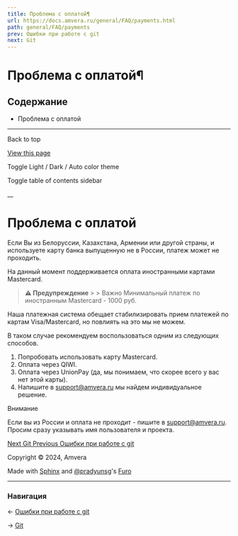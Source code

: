 ```yaml
---
title: Проблема с оплатой¶
url: https://docs.amvera.ru/general/FAQ/payments.html
path: general/FAQ/payments
prev: Ошибки при работе с git
next: Git
---
```


# Проблема с оплатой¶

## Содержание

- Проблема с оплатой

---

Back to top

[ View this page ](<../../_sources/general/FAQ/payments.md.txt> "View this page")

Toggle Light / Dark / Auto color theme

Toggle table of contents sidebar

__

# Проблема с оплатой

Если Вы из Белоруссии, Казахстана, Армении или другой страны, и используете карту банка выпущенную не в России, платеж может не проходить.

На данный момент поддерживается оплата иностранными картами Mastercard.

> **⚠️ Предупреждение** > > Важно Минимальный платеж по иностранным Mastercard - 1000 руб. 

Наша платежная система обещает стабилизировать прием платежей по картам Visa/Mastercard, но повлиять на это мы не можем.

В таком случае рекомендуем воспользоваться одним из следующих способов.
1. Попробовать использовать карту Mastercard.
2. Оплата через QIWI.
3. Оплата через UnionPay (да, мы понимаем, что скорее всего у вас нет этой карты).
4. Напишите в support@amvera.ru мы найдем индивидуальное решение.

Внимание

Если вы из России и оплата не проходит - пишите в [support@amvera.ru](<mailto:support%40amvera.ru>). Просим сразу указывать имя пользователя и проекта.

[ Next Git ](<../../applications/git.html>) [ Previous Ошибки при работе с git ](<../../applications/git/freq-errors.html>)

Copyright © 2024, Amvera 

Made with [Sphinx](<https://www.sphinx-doc.org/>) and [@pradyunsg](<https://pradyunsg.me>)'s [Furo](<https://github.com/pradyunsg/furo>)


---

### Навигация

← [Ошибки при работе с git](https://docs.amvera.ru/applications/git/freq-errors.html)

→ [Git](https://docs.amvera.ru/applications/git.html)
